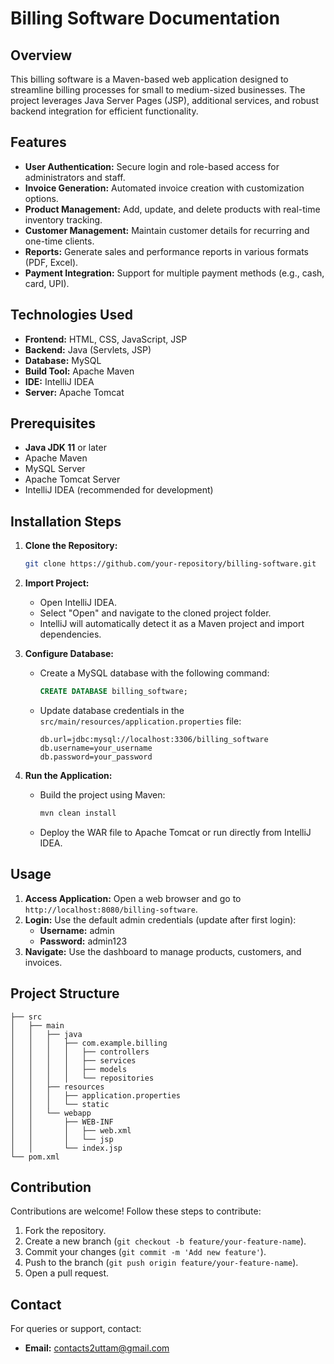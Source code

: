 # Billing Software Documentation

## Overview
This billing software is a Maven-based web application designed to streamline billing processes for small to medium-sized businesses. The project leverages Java Server Pages (JSP), additional services, and robust backend integration for efficient functionality.

## Features
- **User Authentication:** Secure login and role-based access for administrators and staff.
- **Invoice Generation:** Automated invoice creation with customization options.
- **Product Management:** Add, update, and delete products with real-time inventory tracking.
- **Customer Management:** Maintain customer details for recurring and one-time clients.
- **Reports:** Generate sales and performance reports in various formats (PDF, Excel).
- **Payment Integration:** Support for multiple payment methods (e.g., cash, card, UPI).

## Technologies Used
- **Frontend:** HTML, CSS, JavaScript, JSP
- **Backend:** Java (Servlets, JSP)
- **Database:** MySQL
- **Build Tool:** Apache Maven
- **IDE:** IntelliJ IDEA
- **Server:** Apache Tomcat

## Prerequisites
- **Java JDK 11** or later
- Apache Maven
- MySQL Server
- Apache Tomcat Server
- IntelliJ IDEA (recommended for development)

## Installation Steps
1. **Clone the Repository:**
   ```bash
   git clone https://github.com/your-repository/billing-software.git
   ```

2. **Import Project:**
   - Open IntelliJ IDEA.
   - Select "Open" and navigate to the cloned project folder.
   - IntelliJ will automatically detect it as a Maven project and import dependencies.

3. **Configure Database:**
   - Create a MySQL database with the following command:
     ```sql
     CREATE DATABASE billing_software;
     ```
   - Update database credentials in the `src/main/resources/application.properties` file:
     ```properties
     db.url=jdbc:mysql://localhost:3306/billing_software
     db.username=your_username
     db.password=your_password
     ```

4. **Run the Application:**
   - Build the project using Maven:
     ```bash
     mvn clean install
     ```
   - Deploy the WAR file to Apache Tomcat or run directly from IntelliJ IDEA.

## Usage
1. **Access Application:** Open a web browser and go to `http://localhost:8080/billing-software`.
2. **Login:** Use the default admin credentials (update after first login):
   - **Username:** admin
   - **Password:** admin123
3. **Navigate:** Use the dashboard to manage products, customers, and invoices.

## Project Structure
```
├── src
│   ├── main
│   │   ├── java
│   │   │   ├── com.example.billing
│   │   │   │   ├── controllers
│   │   │   │   ├── services
│   │   │   │   ├── models
│   │   │   │   └── repositories
│   │   ├── resources
│   │   │   ├── application.properties
│   │   │   └── static
│   │   └── webapp
│   │       ├── WEB-INF
│   │       │   ├── web.xml
│   │       │   └── jsp
│   │       └── index.jsp
└── pom.xml
```

## Contribution
Contributions are welcome! Follow these steps to contribute:
1. Fork the repository.
2. Create a new branch (`git checkout -b feature/your-feature-name`).
3. Commit your changes (`git commit -m 'Add new feature'`).
4. Push to the branch (`git push origin feature/your-feature-name`).
5. Open a pull request.


## Contact
For queries or support, contact:
- **Email:** [contacts2uttam@gmail.com](mailto:contacts2uttam@gmail.com)

